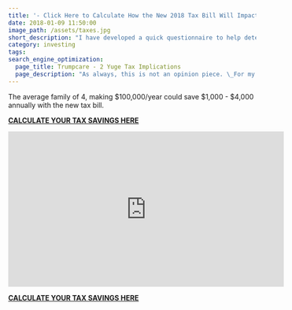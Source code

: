 ```yaml
---
title: '- Click Here to Calculate How the New 2018 Tax Bill Will Impact You -'
date: 2018-01-09 11:50:00
image_path: /assets/taxes.jpg
short_description: "I have developed a quick questionnaire to help determine how much you may save under the new 2018 Tax Cuts and Jobs Act.\_ You will need your most recent Form 1040 Income Tax return to fill it out.\_ Don't worry, I will not ask for any sensitive information."
category: investing
tags:
search_engine_optimization:
  page_title: Trumpcare - 2 Yuge Tax Implications
  page_description: "As always, this is not an opinion piece. \_For my full stance on the Better Care Act (BCRA) you'll have to wait for my exclusive Rachel Maddow interview airing soon. \_For now, we can look at the tax implications if the current BCRA is passed through the senate."
---
```



The average family of 4, making $100,000/year could save $1,000 - $4,000 annually with the new tax bill.

[**CALCULATE YOUR TAX SAVINGS HERE**]( https://brian605.typeform.com/to/S03Eer)<br>

<iframe width="560" height="315" src="https://www.youtube.com/embed/3D7f66l5AFY?rel=0&amp;controls=0" frameborder="0" allow="autoplay; encrypted-media" allowfullscreen=""></iframe>

[**CALCULATE YOUR TAX SAVINGS HERE**]( https://brian605.typeform.com/to/S03Eer)